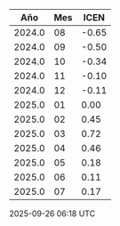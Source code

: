 <!--TABLA_ICEN-->

| Año | Mes | ICEN |
|-----|-----|------|
| 2024.0 | 08 | -0.65 |
| 2024.0 | 09 | -0.50 |
| 2024.0 | 10 | -0.34 |
| 2024.0 | 11 | -0.10 |
| 2024.0 | 12 | -0.11 |
| 2025.0 | 01 | 0.00 |
| 2025.0 | 02 | 0.45 |
| 2025.0 | 03 | 0.72 |
| 2025.0 | 04 | 0.46 |
| 2025.0 | 05 | 0.18 |
| 2025.0 | 06 | 0.11 |
| 2025.0 | 07 | 0.17 |


<!--ACTUALIZACION_ICEN--> 2025-09-26 06:18 UTC

